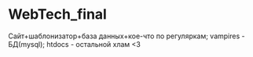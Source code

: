 # WebTech_final
Сайт+шаблонизатор+база данных+кое-что по регуляркам;
vampires - БД(mysql);
htdocs - остальной хлам <3
